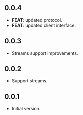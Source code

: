 ## 0.0.4

 - **FEAT**: updated protocol.
 - **FEAT**: updated client interface.

## 0.0.3

- Streams support improvements.

## 0.0.2

- Support streams.

## 0.0.1

- Initial version.
